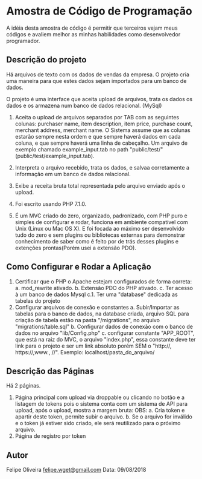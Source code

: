 # Amostra de Código de Programação
A idéia desta amostra de código é permitir que terceiros vejam meus códigos e avaliem melhor as minhas habilidades como desenvolvedor programador.



## Descrição do projeto
Há arquivos de texto com os dados de vendas da empresa. O projeto cria uma maneira para que estes dados sejam importados para um banco de dados.

O projeto é uma interface que aceita upload de arquivos, trata os dados os dados e os armazena num banco de dados relacional. (MySql)

1. Aceita o upload de arquivos separados por TAB com as seguintes colunas: purchaser name, item description, item price, purchase count, merchant address, merchant name. O Sistema assume que as colunas estarão sempre nesta ordem e que sempre haverá dados em cada coluna, e que sempre haverá uma linha de cabeçalho. Um arquivo de exemplo chamado example_input.tab no path "public/test/"(public/test/example_input.tab).

2. Interpreta o arquivo recebido, trata os dados, e salvaa corretamente a informação em um banco de dados relacional.

3. Exibe a receita bruta total representada pelo arquivo enviado após o upload.

4. Foi escrito usando PHP 7.1.0.

5. É um MVC criado do zero, organizado, padronizado, com PHP puro e simples de configurar e rodar, funciona em ambiente compatível com Unix (Linux ou Mac OS X). E foi focada ao máximo ser desenvolvido tudo do zero e sem plugins ou bibliotecas externas para demonstrar conhecimento de saber como é feito por de trás desses plugins e extenções prontas(Porém usei a extensão PDO).



## Como Configurar e Rodar a Aplicação
1. Certificar que o PHP o Apache estejam configurados de forma correta:
	a. mod_rewrite ativado.
	b. Extensão PDO do PHP ativado.
	c. Ter acesso à um banco de dados Mysql
		c.1. Ter uma "database" dedicada as tabelas do projeto
2. Configurar arquivos de conexão e constantes
	a. Subir/Importar as tabelas para o banco de dados, na database criada, arquivo SQL para criação de tabela estão na pasta "/migrations", no arquivo "migrations/table.sql"
	b. Configurar dados de conexão com o banco de dados no arquivo "lib/Config.php"
	c. configurar constante "APP_ROOT", que está na raiz do MVC, o arquivo "index.php", essa constante deve ter link para o projeto e ser um link absoluto porém SEM o "http://, https://,www., //". Exemplo: localhost/pasta_do_arquivo/



## Descrição das Páginas
Há 2 páginas.
1. Página principal com upload via droppable ou clicando no botão e a listagem de tokens pois o sistema conta com um sistema de API para upload, após o upload, mostra a margem bruta:
	OBS:
	a. Cria token e apartir deste token, permite subir o arquivo.
	b. Se o arquivo for inválido e o token já estiver sido criado, ele será reutilizado para o próximo arquivo.
2. Página de registro por token



## Autor
Felipe Oliveira <felipe.wget@gmail.com>
Data: 09/08/2018